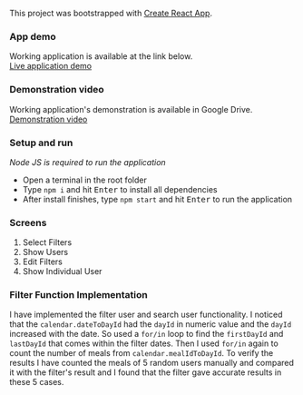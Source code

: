 This project was bootstrapped with [Create React App](https://github.com/facebook/create-react-app).

### App demo

Working application is available at the link below.\
[Live application demo](https://azshayak.github.io/react-user-analyzer/)

### Demonstration video

Working application's demonstration is available in Google Drive.\
[Demonstration video](https://drive.google.com/file/d/1V0yMwr2TCiTEfLgwj4r-cOjPhjIx-_3t/view?usp=sharing)

### Setup and run

_Node JS is required to run the application_

-   Open a terminal in the root folder
-   Type `npm i` and hit <kbd>Enter</kbd> to install all dependencies
-   After install finishes, type `npm start` and hit <kbd>Enter</kbd> to run the application

### Screens

1. Select Filters
2. Show Users
3. Edit Filters
4. Show Individual User

### Filter Function Implementation

I have implemented the filter user and search user functionality. I noticed that the `calendar.dateToDayId` had the `dayId` in numeric value and the `dayId` increased with the date. So used a `for/in` loop to find the `firstDayId` and `lastDayId` that comes within the filter dates. Then I used `for/in` again to count the number of meals from `calendar.mealIdToDayId`. To verify the results I have counted the meals of 5 random users manually and compared it with the filter's result and I found that the filter gave accurate results in these 5 cases.
